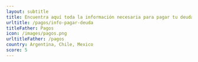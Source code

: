 ```yaml
---
layout: subtitle
title: Encuentra aquí toda la información necesaria para pagar tu deuda?
urltitle: /pagos/info-pagar-deuda
titleFather: Pagos
icon: /images/pagos.png
urltitleFather: /pagos
country: Argentina, Chile, Mexico
score: 5
---
```

